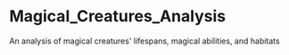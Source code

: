 # Magical_Creatures_Analysis
An analysis of magical creatures' lifespans, magical abilities, and habitats
